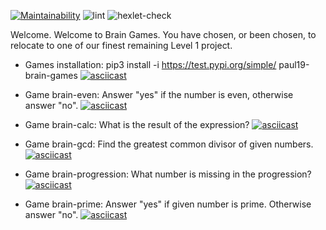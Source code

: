[![Maintainability](https://api.codeclimate.com/v1/badges/0af5e1a9b6c03c6fb915/maintainability)](https://codeclimate.com/github/PaulG17/python-project-lvl1/maintainability)
![lint](https://github.com/PaulG17/python-project-lvl1/workflows/lint/badge.svg)
![hexlet-check](https://github.com/PaulG17/python-project-lvl1/workflows/hexlet-check/badge.svg)


Welcome. 
Welcome to Brain Games. 
You have chosen, or been chosen, to relocate to one of our finest remaining Level 1 project.


- Games installation:  pip3 install -i https://test.pypi.org/simple/ paul19-brain-games
[![asciicast](https://asciinema.org/a/368412.svg)](https://asciinema.org/a/368412)

- Game brain-even: Answer "yes" if the number is even, otherwise answer "no".
[![asciicast](https://asciinema.org/a/367870.svg)](https://asciinema.org/a/367870)

- Game brain-calc: What is the result of the expression?
[![asciicast](https://asciinema.org/a/367871.svg)](https://asciinema.org/a/367871)

- Game brain-gcd: Find the greatest common divisor of given numbers.
[![asciicast](https://asciinema.org/a/367872.svg)](https://asciinema.org/a/367872)

- Game brain-progression: What number is missing in the progression?
[![asciicast](https://asciinema.org/a/367873.svg)](https://asciinema.org/a/367873)

- Game brain-prime: Answer "yes" if given number is prime. Otherwise answer "no".
[![asciicast](https://asciinema.org/a/367874.svg)](https://asciinema.org/a/367874)
